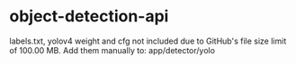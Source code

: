 # object-detection-api

labels.txt, yolov4 weight and cfg not included due to GitHub's file size limit of 100.00 MB. 
Add them manually to: app/detector/yolo
